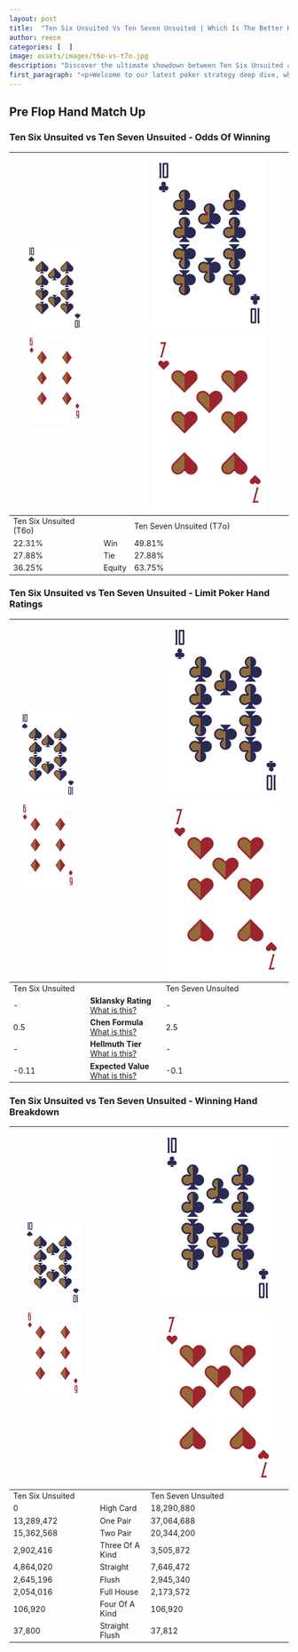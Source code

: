 ```yaml
---
layout: post
title:  "Ten Six Unsuited Vs Ten Seven Unsuited | Which Is The Better Hand In Poker? A Complete Guide"
author: reece
categories: [  ]
image: assets/images/t6o-vs-t7o.jpg
description: "Discover the ultimate showdown between Ten Six Unsuited and Ten Seven Unsuited in poker! Uncover the odds, strategies, and scenarios where one hand triumphs over the other. Get ready to up your poker game with this thrilling analysis."
first_paragraph: "<p>Welcome to our latest poker strategy deep dive, where we're pitting two distinct hands against each other in a high-stakes showdown: Ten Six Unsuited vs Ten Seven Unsuited.</p><p>In the dynamic world of poker, every decision counts, and knowing which hand holds the upper hand is key to your success at the table.</p><p>In this article, we'll dissect these two hands, explore the scenarios where one dominates the other, and equip you with the knowledge to make strategic choices that can tip the odds in your favor.</p><p>Get ready to unravel the intriguing dynamics of these poker hands and elevate your game to new heights.</p>"
---
```




[comment]: # (sp0)

## Pre Flop Hand Match Up

<div class="table hand-ratings" markdown="1"> 



### Ten Six Unsuited vs Ten Seven Unsuited - Odds Of Winning


    
| ![image info](assets/images/hand1/T.png) ![image info](assets/images/hand1/6o.png) |  | ![image info](assets/images/hand2/T.png) ![image info](assets/images/hand2/7o.png) |
| -------- | -------- | -------- |
| Ten Six Unsuited (T6o) |  | Ten Seven Unsuited (T7o) |
| 22.31% | Win | 49.81% |
| 27.88% | Tie | 27.88% |
| 36.25% | Equity | 63.75% |




[comment]: # (sp1)



### Ten Six Unsuited vs Ten Seven Unsuited - Limit Poker Hand Ratings


    
| ![image info](assets/images/hand1/T.png) ![image info](assets/images/hand1/6o.png) |  | ![image info](assets/images/hand2/T.png) ![image info](assets/images/hand2/7o.png) |
| -------- | -------- | -------- |
| Ten Six Unsuited |  | Ten Seven Unsuited |
| - | **Sklansky Rating** [What is this?](/sklansky-rating-explained) | - |
| 0.5 | **Chen Formula** [What is this?](/chen-formula-explained) | 2.5 |
| - | **Hellmuth Tier** [What is this?](/Hellmuth-tier-explained) | - |
| -0.11 | **Expected Value** [What is this?](/expected-value-explained) | -0.1 |




[comment]: # (sp2)



### Ten Six Unsuited vs Ten Seven Unsuited - Winning Hand Breakdown


    
| ![image info](assets/images/hand1/T.png) ![image info](assets/images/hand1/6o.png) |  | ![image info](assets/images/hand2/T.png) ![image info](assets/images/hand2/7o.png) |
| -------- | -------- | -------- |
| Ten Six Unsuited |  | Ten Seven Unsuited |
| 0 | High Card | 18,290,880 |
| 13,289,472 | One Pair | 37,064,688 |
| 15,362,568 | Two Pair | 20,344,200 |
| 2,902,416 | Three Of A Kind | 3,505,872 |
| 4,864,020 | Straight | 7,646,472 |
| 2,645,196 | Flush | 2,945,340 |
| 2,054,016 | Full House | 2,173,572 |
| 106,920 | Four Of A Kind | 106,920 |
| 37,800 | Straight Flush | 37,812 |




[comment]: # (sp3)



</div>

[comment]: # (sp4)



[comment]: # (sp5)

